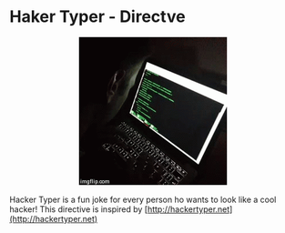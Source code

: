 # Haker Typer - Directve

<p align="center">
  <a href="https://vine.co/v/hPXTA6l9AqQ" target="_blank"><img src="/Programming%20in%20movies.gif" alt="Programming in movies" title="Programming in movies" style="max-width:100%;"></a>
</p>

Hacker Typer is a fun joke for every person ho wants to look like a cool hacker!
This directive is inspired by [http://hackertyper.net](http://hackertyper.net)




